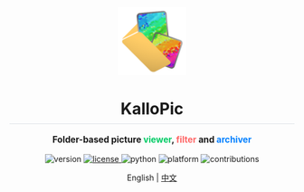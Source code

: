 <!--suppress ALL -->
<div align="center">
    <img src="resources/logo/logo_256.png" alt="logo_256" style="height: 120px" />
	<h1 style="padding-bottom: .3em !important; border-bottom: 1.5px solid #d0d7deb3 !important;">KalloPic</h1>
</div>

<p align="center" style="font-weight:bold; font-size:1.1em;">
    Folder-based picture <span style="color:#00CC66 !important;">viewer</span>,
    <span style="color:#FF6666 !important;">filter</span> and 
    <span style="color:#0080FF !important;">archiver</span>
</p>

<p align="center">
    <img src="https://img.shields.io/badge/version-v0.4.0-brightgreen" alt="version">
    <a href="https://opensource.org/licenses/MIT">
        <img src="https://img.shields.io/badge/license-MIT-blue" alt="license">
    </a>
    <img src="https://img.shields.io/badge/python-3.6+-yellow" alt="python">    
    <img src="https://img.shields.io/badge/platform-Windows-lightgrey" alt="platform">
    <img src="https://img.shields.io/badge/contributions-welcome-orange.svg" alt="contributions">
</p>

<p align="center">
    English | <a href="README_zh-CN.md">中文</a>
</p>
